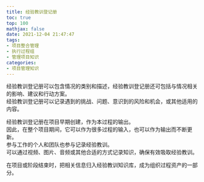 ```yaml
---
title: 经验教训登记册
toc: true
top: 100
mathjax: false
date: 2021-12-04 21:47:47
tags:
- 项目整合管理
- 执行过程组
- 管理项目知识
categories:
- 项目管理知识
---
```

经验教训登记册可以包含情况的类别和描述，经验教训登记册还可包括与情况相关的影响、建议和行动方案。  
经验教训登记册可以记录遇到的挑战、问题、意识到的风险和机会，或其他适用的内容。  

经验教训登记册在项目早期创建，作为本过程的输出。  
因此，在整个项目期间，它可以作为很多过程的输入，也可以作为输出而不断更新。  
参与工作的个人和团队也参与记录经验教训。  
可以通过视频、图片、音频或其他合适的方式记录知识，确保有效吸取经验教训。  

在项目或阶段结束时，把相关信息归入经验教训知识库，成为组织过程资产的一部分。
